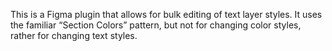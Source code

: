This is a Figma plugin that allows for bulk editing of text layer styles. It uses the familiar “Section Colors” pattern, but not for changing color styles, rather for changing text styles.
